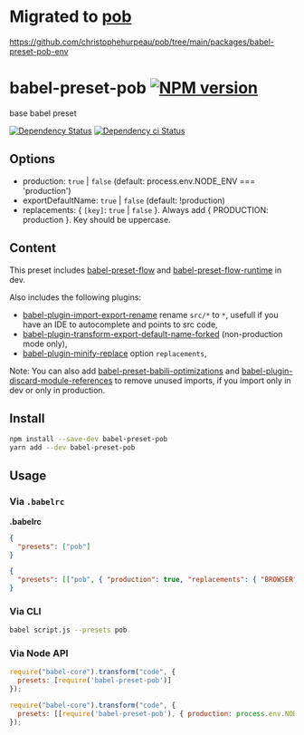# Migrated to [pob](https://github.com/christophehurpeau/pob)

https://github.com/christophehurpeau/pob/tree/main/packages/babel-preset-pob-env

# babel-preset-pob [![NPM version][npm-image]][npm-url]

base babel preset

[![Dependency Status][daviddm-image]][daviddm-url]
[![Dependency ci Status][dependencyci-image]][dependencyci-url]

## Options

- production: `true` | `false` (default: process.env.NODE_ENV === 'production')
- exportDefaultName: `true` | `false` (default: !production)
- replacements: { `[key]`: `true` | `false` }. Always add { PRODUCTION: production }. Key should be uppercase.

## Content

This preset includes [babel-preset-flow](https://www.npmjs.com/package/babel-preset-flow) and  [babel-preset-flow-runtime](https://www.npmjs.com/package/babel-preset-flow-runtime) in dev.

Also includes the following plugins:

- [babel-plugin-import-export-rename](https://www.npmjs.com/package/babel-plugin-import-export-rename) rename `src/*` to `*`, usefull if you have an IDE to autocomplete and points to src code,
- [babel-plugin-transform-export-default-name-forked](https://www.npmjs.com/package/babel-plugin-transform-export-default-name-forked) (non-production mode only),
- [babel-plugin-minify-replace](https://www.npmjs.com/package/babel-plugin-minify-replace) option `replacements`,

Note: You can also add [babel-preset-babili-optimizations](https://www.npmjs.com/package/babel-preset-babili-optimizations) and [babel-plugin-discard-module-references](https://www.npmjs.com/package/babel-plugin-discard-module-references) to remove unused imports, if you import only in dev or only in production.

## Install

```bash
npm install --save-dev babel-preset-pob
yarn add --dev babel-preset-pob
```

## Usage

### Via `.babelrc`

**.babelrc**

```json
{
  "presets": ["pob"]
}
```

```json
{
  "presets": [["pob", { "production": true, "replacements": { "BROWSER": false } }]]
}
```

### Via CLI

```sh
babel script.js --presets pob
```

### Via Node API

```javascript
require("babel-core").transform("code", {
  presets: [require('babel-preset-pob')]
});
```

```javascript
require("babel-core").transform("code", {
  presets: [[require('babel-preset-pob'), { production: process.env.NODE_ENV === 'production' }]]
});
```

[npm-image]: https://img.shields.io/npm/v/babel-preset-pob.svg?style=flat-square
[npm-url]: https://npmjs.org/package/babel-preset-pob
[daviddm-image]: https://david-dm.org/christophehurpeau/babel-preset-pob.svg?style=flat-square
[daviddm-url]: https://david-dm.org/christophehurpeau/babel-preset-pob
[dependencyci-image]: https://dependencyci.com/github/christophehurpeau/babel-preset-pob/badge?style=flat-square
[dependencyci-url]: https://dependencyci.com/github/christophehurpeau/babel-preset-pob

